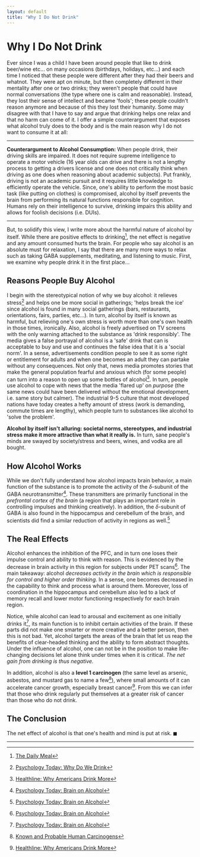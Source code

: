 ```yaml
---
layout: default
title: "Why I Do Not Drink"
---
```


# Why I Do Not Drink <i class="fas fa-radiation-alt"></i>

Ever since I was a child I have been around people that like to drink beer/wine etc... on many occasions (birthdays, holidays, etc...) and each time I noticed that these people were different after they had their beers and whatnot. They were apt on minute, but then completely different in their mentality after one or two drinks; they weren't people that could have normal conversations (the type where one is calm and reasonable). Instead, they lost their sense of intellect and became 'fools'; these people couldn't reason anymore and because of this they lost their humanity. Some may disagree with that I have to say and argue that drinking helps one relax and that no harm can come of it. I offer a simple counterargument that exposes what alcohol truly does to the body and is the main reason why I do not want to consume it at all:

---
**Counterargument to Alcohol Consumption:** When people drink, their driving skills are impaired. It does not require supreme intelligence to operate a motor vehicle (16 year olds can drive and there is not a lengthy process to getting a drivers license and one does not critically think when driving as one does when reasoning about academic subjects). Put frankly, driving is not an academic pursuit and it requires little knowledge to efficiently operate the vehicle. Since, one's ability to perform the most basic task (like putting on clothes) is compromised, alcohol by itself prevents the brain from performing its natural functions responsible for cognition. Humans rely on their intelligence to survive, drinking impairs this ability and allows for foolish decisions (i.e. DUIs).

---

But, to solidify this view, I write more about the harmful nature of alcohol by itself. While there are positive effects to drinking[^1], the net effect is negative and any amount consumed hurts the brain. For people who say alcohol is an absolute must for relaxation, I say that there are many more ways to relax such as taking GABA supplements, meditating, and listening to music. First, we examine why people drink it in the first place...

## Reasons People Buy Alcohol

I begin with the stereotypical notion of why we buy alcohol: it relieves stress[^3] and helps one be more social in gatherings; 'helps break the ice' since alcohol is found in many social gatherings (bars, restaurants, orientations, fairs, parties, etc...). In turn, alcohol by itself is known as harmful, but relieving one's own stress is worth more than one's own health in those times, ironically. Also, alcohol is freely advertised on TV screens with the only warning attached to the substance as 'drink responsibly'. The media gives a false portrayal of alcohol is a 'safe' drink that can is acceptable to buy and use and continues the false idea that it is a 'social norm'. In a sense, advertisements condition people to see it as some right or entitlement for adults and when one becomes an adult they can partake without any consequences. Not only that, news media promotes stories that make the general population fearful and anxious which (for some people) can turn into a reason to open up some bottles of alcohol[^4]. In turn, people use alcohol to cope with news that the media 'flared up' on *purpose* (the same news could have been delivered without the emotional development, i.e. same story but calmer). The industrial 9-5 culture that most developed nations have today creates a hefty amount of stress (work is demanding, commute times are lengthy), which people turn to substances like alcohol to 'solve the problem'.

**Alcohol by itself isn't alluring: societal norms, stereotypes, and industrial stress make it more attractive than what it really is.** In turn, sane people's minds are swayed by society/stress and beers, wines, and vodka are all bought.

## How Alcohol Works

While we don't fully understand how alcohol impacts brain behavior, a main function of the substance is to promote the activity of the $\delta$-subunit of the GABA neurotransmitter[^2]. These transmitters are primarily functional in the *prefrontal cortex of the brain* (a region that plays an important role in controlling impulses and thinking creatively). In addition, the $\delta$-subunit of GABA is also found in the hippocampus and cerebellum of the brain, and scientists did find a similar reduction of activity in regions as well.[^2]

## The Real Effects

Alcohol enhances the inhibition of the PFC, and in turn one loses their impulse control and ability to think with reason. This is evidenced by the decrease in brain activity in this region for subjects under PET scans[^2]. The main takeaway: alcohol *decreases activity in the brain which is responsible for control and higher order thinking.* In a sense, one becomes decreased in the capability to think and process what is around them. Moreover, loss of coordination in the hippocampus and cerebellum also led to a lack of memory recall and lower motor functioning respectively for each brain region.

Notice, while alcohol can lead to arousal and excitement as one initially drinks it[^2], its main function is to inhibit certain activities of the brain. If these parts did not make one smarter or more creative and a better person, then this is not bad. Yet, alcohol targets the areas of the brain that let us reap the benefits of clear-headed thinking and the ability to form abstract thoughts. Under the influence of alcohol, one can not be in the position to make life-changing decisions let alone think under times when it is critical. *The net gain from drinking is thus negative.*

In addition, alcohol is also a **level 1 carcinogen** (the same level as arsenic, asbestos, and mustard gas to name a few[^5]), where small amounts of it can accelerate cancer growth, especially breast cancer[^4]. From this we can infer that those who drink regularly put themselves at a greater risk of cancer than those who do not drink.

## The Conclusion

The net effect of alcohol is that one's health and mind is put at risk. $\blacksquare$

---


[^1]: [The Daily Meal](https://www.thedailymeal.com/drink/beer-every-day-benefits-gallery)
[^2]: [Psychology Today: Brain on Alcohol](https://www.psychologytoday.com/us/blog/you-illuminated/201006/your-brain-alcohol)
[^3]: [Psychology Today: Why Do We Drink](https://www.psychologytoday.com/us/blog/science-choice/201703/why-do-people-drink)
[^4]: [Healthline: Why Americans Drink More](https://www.healthline.com/health-news/why-are-americans-drinking-more#1)
[^5]: [Known and Probable Human Carcinogens](https://www.cancer.org/cancer/cancer-causes/general-info/known-and-probable-human-carcinogens.html)

